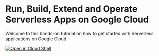# Run, Build, Extend and Operate Serverless Apps on Google Cloud

Welcome to this hands-on tutorial on how to get started with Serverless applications on Google Cloud.

[![Open in Cloud Shell](https://gstatic.com/cloudssh/images/open-btn.svg)](https://shell.cloud.google.com/cloudshell/editor?cloudshell_git_repo=https://github.com/nucleusengineering/dogcat.git)


